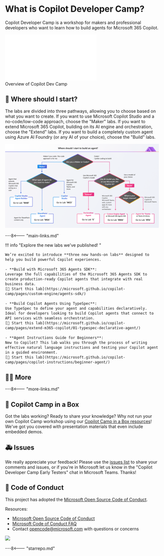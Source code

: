 # What is Copilot Developer Camp?

Copilot Developer Camp is a workshop for makers and professional developers who want to learn how to build agents for Microsoft 365 Copilot.

  <div class="video">
      <iframe src="//www.youtube.com/embed/uLYdP4ST7k0" frameborder="0" allowfullscreen></iframe>
      <div>Overview of Copilot Dev Camp</div>
    </div>

## 🧪 Where should I start?

The labs are divided into three pathways, allowing you to choose based on what you want to create. If you want to use Microsoft Copilot Studio and a no-code/low-code approach, choose the "Maker" labs. If you want to extend Microsoft 365 Copilot, building on its AI engine and orchestration, choose the "Extend" labs. If you want to build a completely custom agent using Azure AI Foundry (or any AI of your choice), choose the "Build" labs.

![The labs are divided into three pathways, allowing you to choose based on what you want to create. If you want to use Microsoft Copilot Studio and a no-code/low-code approach, choose the "Maker" labs. If you want to extend Microsoft 365 Copilot, building on its AI engine and orchestration, choose the "Extend" labs. If you want to build a completely custom agent using Azure AI Foundry (or any AI of your choice), choose the "Build" labs.](./assets/images/CopilotCamp-Flow-Chart.png)

---8<--- "main-links.md"

!!! info "Explore the new labs we've published! "    

    We’re excited to introduce **three new hands-on labs** designed to help you build powerful Copilot experiences. 

    - **Build with Microsoft 365 Agents SDK**:
    Leverage the full capabilities of the Microsoft 365 Agents SDK to create production-ready Copilot agents that integrate with real business data.
    [🔗 Start this lab](https://microsoft.github.io/copilot-camp/pages/custom-engine/agents-sdk/)

    - **Build Copilot Agents Using TypeSpec**:
    Use TypeSpec to define your agent and capabilities declaratively. Ideal for developers looking to build Copilot agents that connect to API services with seamless orchestration.
    [🔗 Start this lab](https://microsoft.github.io/copilot-camp/pages/extend-m365-copilot/01-typespec-declarative-agent/)

    - **Agent Instructions Guide for Beginners**:
    New to Copilot? This lab walks you through the process of writing effective natural language instructions and testing your Copilot agent in a guided environment.
    [🔗 Start this lab](https://microsoft.github.io/copilot-camp/pages/copilot-instructions/beginner-agent/)



## 🧑‍💻 More

---8<--- "more-links.md"

<!-- ## 🎖️ Copilot Developer Camp Awards

We are excited to announce a thrilling initiative that will challenge you to showcase your knowledge and skills in Microsoft 365 Copilot extensibility. This is your chance to dive deep into the world of Copilot, explore its capabilities, and demonstrate your expertise. [Find out more on awards.](https://microsoft.github.io/copilot-camp/awards)
 -->


## 🎁 Copilot Camp in a Box 

Got the labs working? Ready to share your knowledge? Why not run your own Copilot Camp workshop using our [Copilot Camp in a Box resources](https://microsoft.github.io/copilot-camp/pages/in-a-box/)! We've got you covered with presentation materials that even include embedded demos.



## 🚑 Issues

We really appreciate your feedback! Please use the [issues list](https://github.com/microsoft/copilot-camp/issues) to share your comments and issues, or if you're in Microsoft let us know in the "Copilot Developer Camp Early Testers" chat in Microsoft Teams. Thanks!


## 📜 Code of Conduct

This project has adopted the [Microsoft Open Source Code of Conduct](https://opensource.microsoft.com/codeofconduct/).

Resources:

- [Microsoft Open Source Code of Conduct](https://opensource.microsoft.com/codeofconduct/)
- [Microsoft Code of Conduct FAQ](https://opensource.microsoft.com/codeofconduct/faq/)
- Contact [opencode@microsoft.com](mailto:opencode@microsoft.com) with questions or concerns

<img src="https://m365-visitor-stats.azurewebsites.net/copilot-camp/index" />

---8<--- "starrepo.md"